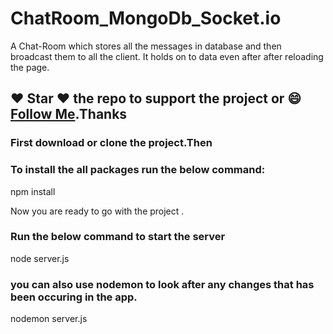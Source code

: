 # ChatRoom_MongoDb_Socket.io
A Chat-Room which stores all the messages in database and then broadcast them to all the client. It holds on to data even after after reloading the page.

##### 
## :heart: Star :heart: the repo to support the project or :smile:[Follow Me](https://github.com/kanchan0).Thanks

### First download or clone the project.Then 
### To install the all packages run the below command: 

npm install 

Now you are ready to go with the project . 

### Run the below command to start the server 

node server.js 

### you can also use nodemon to look after any changes that has been occuring in the app.

nodemon server.js 
